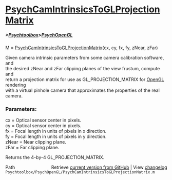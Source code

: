 # [PsychCamIntrinsicsToGLProjectionMatrix](PsychCamIntrinsicsToGLProjectionMatrix)
##### >[Psychtoolbox](Psychtoolbox)>[PsychOpenGL](PsychOpenGL)

M = [PsychCamIntrinsicsToGLProjectionMatrix](PsychCamIntrinsicsToGLProjectionMatrix)(cx, cy, fx, fy, zNear, zFar)  
  
Given camera intrinsic parameters from some camera calibration software, and  
the desired zNear and zFar clipping planes of the view frustum, compute and  
return a projection matrix for use as GL\_PROJECTION\_MATRIX for [OpenGL](OpenGL) rendering  
with a virtual pinhole camera that approximates the properties of the real camera.  
  
### Parameters:  
  
cx = Optical sensor center in pixels.  
cy = Optical sensor center in pixels.  
fx = Focal length in units of pixels in x direction.  
fy = Focal length in units of pixels in y direction.  
zNear = Near clipping plane.  
zFar = Far clipping plane.  
  
Returns the 4-by-4 GL\_PROJECTION\_MATRIX.  
  




<div class="code_header" style="text-align:right;">
  <span style="float:left;">Path&nbsp;&nbsp;</span> <span class="counter">Retrieve <a href=
  "https://raw.github.com/Psychtoolbox-3/Psychtoolbox-3/beta/Psychtoolbox/PsychOpenGL/PsychCamIntrinsicsToGLProjectionMatrix.m">current version from GitHub</a> | View <a href=
  "https://github.com/Psychtoolbox-3/Psychtoolbox-3/commits/beta/Psychtoolbox/PsychOpenGL/PsychCamIntrinsicsToGLProjectionMatrix.m">changelog</a></span>
</div>
<div class="code">
  <code>Psychtoolbox/PsychOpenGL/PsychCamIntrinsicsToGLProjectionMatrix.m</code>
</div>

